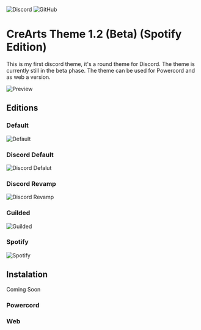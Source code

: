  ![Discord](https://discordapp.com/api/guilds/534376415202639903/embed.png) ![GitHub](https://img.shields.io/github/license/CorellanStoma/CreArts-Theme)

# CreArts Theme 1.2 (Beta) (Spotify Edition)

This is my first discord theme, it's a round theme for Discord. The theme is currently still in the beta phase.
The theme can be used for Powercord and as web a version.

![Preview](https://i.imgur.com/XJ1uDoR.png)

## Editions

### Default
![Default](https://i.imgur.com/aK8k32J.png)

### Discord Default
![Discord Defalut](https://i.imgur.com/st6MMC9.png)

### Discord Revamp
![Discord Revamp](https://i.imgur.com/195eQlB.png)

### Guilded
![Guilded](https://i.imgur.com/gYOqMWf.png)

### Spotify
![Spotify](https://i.imgur.com/MDqZrlG.png)

## Instalation
Coming Soon

### Powercord

### Web


